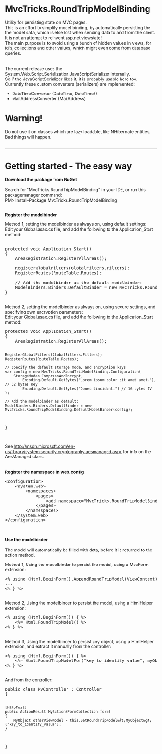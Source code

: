 MvcTricks.RoundTripModelBinding
===============================

Utility for persisting state on MVC pages.<br />
This is an effort to simplify model binding, by automatically persisting the the model data, which is else lost when sending data to and from the client.<br />
It is not an attempt to reinvent asp.net viewstate!
<br />
The main purpose is to avoid using a bunch of hidden values in views, for id's, collections and other values, which might even come from database queries.<br />
<br />
<br />
The current release uses the System.Web.Script.Serialization.JavaScriptSerializer internally.<br />
So if the JavaScriptSerializer likes it, it is probably usable here too.<br />
Currently these custom converters (serializers) are implemented:<br />
<ul>
    <li>DateTimeConverter (DateTime, DateTime?)</li>
    <li>MailAddressConverter (MailAddress)</li>
</ul>
<h1>Warning!</h1>
Do not use it on classes which are lazy loadable, like NHibernate entities.<br />
Bad things will happen.<br />
<br />
<hr />

<h1>Getting started - The easy way</h1>

<b>Download the package from NuGet</b><br />
<br>
Search for "MvcTricks.RoundTripModelBinding" in your IDE, or run this packagemanager command:<br />
PM> Install-Package MvcTricks.RoundTripModelBinding<br>
<br />

<b>Register the modelbinder</b><br />

Method 1, setting the modelbinder as always on, using default settings:<br />
Edit your Global.asax.cs file, and add the following to the Application_Start method:<br />
<br />
<pre>
protected void Application_Start()
{
    AreaRegistration.RegisterAllAreas();

    RegisterGlobalFilters(GlobalFilters.Filters);
    RegisterRoutes(RouteTable.Routes);

    // Add the modelbinder as the default modelbinder:
    ModelBinders.Binders.DefaultBinder = new MvcTricks.RoundTripModelBinding.DefaultModelBinder();
}
</pre>
<br />
Method 2, setting the modelbinder as always on, using secure settings, and specifying own encryption parameters:<br />
Edit your Global.asax.cs file, and add the following to the Application_Start method:
<pre>
protected void Application_Start()
{
    AreaRegistration.RegisterAllAreas();

    RegisterGlobalFilters(GlobalFilters.Filters);
    RegisterRoutes(RouteTable.Routes);

    // Specify the default storage mode, and encryption keys
    var config = new MvcTricks.RoundTripModelBinding.Configuration(
        StorageModes.CompressAndEncrypt,
            Encoding.Default.GetBytes("Lorem ipsum dolor sit amet amet."), // 32 bytes Key
            Encoding.Default.GetBytes("Donec tincidunt.") // 16 bytes IV
    );

    // Add the modelbinder as default:
    ModelBinders.Binders.DefaultBinder = new MvcTricks.RoundTripModelBinding.DefaultModelBinder(config);
}
</pre>
<br />
See http://msdn.microsoft.com/en-us/library/system.security.cryptography.aesmanaged.aspx for info on the AesManaged class.<br />
<br />
<br />
<b>Register the namespace in web.config</b><br />
<pre>
&lt;configuration&gt;
    &lt;system.web&gt;
        &lt;namespaces&gt;
            &lt;pages&gt;
                &lt;add namespace="MvcTricks.RoundTripModelBinding" /&gt;
            &lt;/pages&gt;
        &lt;/namespaces&gt;
    &lt;/system.web&gt;
&lt;/configuration&gt;
</pre>
<br />
<br />
<b>Use the modelbinder</b><br />
<br />
The model will automatically be filled with data, before it is returned to the action method.<br />

Method 1, Using the modelbinder to persist the model, using a MvcForm extension:<br />
<pre>
&lt;% using (Html.BeginForm().AppendRoundTripModel(ViewContext)) { %&gt;
...
&lt;% } %&gt;
</pre>
<br />
Method 2, Using the modelbinder to persist the model, using a HtmlHelper extension:<br />
<pre>
&lt;% using (Html.BeginForm()) { %&gt;
    &lt;%= Html.RoundTripModel() %&gt;
&lt;% } %&gt;
</pre>
<br />
Method 3, Using the modelbinder to persist any object, using a HtmlHelper extension, and extract it manually from the controller:<br />
<pre>
&lt;% using (Html.BeginForm()) { %&gt;
    &lt;%= Html.RoundTripModelFor("key_to_identify_value", myObject) %&gt;
&lt;% } %&gt;
</pre>
<br />
And from the controller:<br />
<pre>
public class MyController : Controller
{
  
	[HttpPost]
	public ActionResult MyAction(FormCollection form)
	{
		MyObject otherViewModel = this.GetRoundTripModel&lt;MyObject&gt;("key_to_identify_value");
	}
	
}
</pre>
